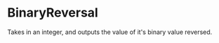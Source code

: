 BinaryReversal
==============

Takes in an integer, and outputs the value of it's binary value reversed.
